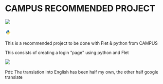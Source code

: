# CAMPUS RECOMMENDED PROJECT

![](https://media.licdn.com/dms/image/C4E0BAQHP5CTuGKOO3w/company-logo_200_200/0/1662383842910?e=1685577600&v=beta&t=ukJfUAM8nHWJhfSdRj1jFHdIxoRgb6W2-afQNTtgCos)

<code><img height="20" src="https://raw.githubusercontent.com/github/explore/80688e429a7d4ef2fca1e82350fe8e3517d3494d/topics/python/python.png"></code>

This is a recommended project to be done with Flet & python from CAMPUS

This consists of creating a login "page" using python and Flet
 
<code><img height="400" src="https://media.publit.io/file/dasdasdasdsad.png"></code>













Pdt: The translation into English has been half my own, the other half google translate

 
